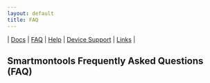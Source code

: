 ```yaml
---
layout: default
title: FAQ
---
```


| [Docs](/docs.html) | [FAQ](/faq.html) | [Help](/help.html) | [Device Support](/devices.html) | [Links](/links.html) | 

## Smartmontools Frequently Asked Questions (FAQ)
